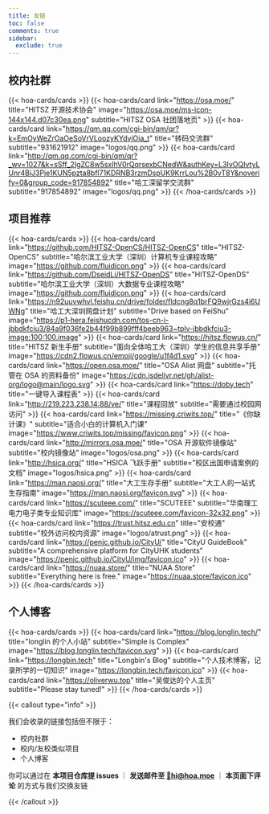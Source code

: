 ```yaml
---
title: 友链
toc: false
comments: true
sidebar:
  exclude: true
---
```


## 校内社群

{{< hoa-cards/cards >}}
  {{< hoa-cards/card link="https://osa.moe/" title="HITSZ 开源技术协会" image="https://osa.moe/ms-icon-144x144.d07c30ea.png" subtitle="HITSZ OSA 社团落地页" >}}
  {{< hoa-cards/card link="https://qm.qq.com/cgi-bin/qm/qr?k=EmOyWeZrOaOeSoVrVLoozyKYdvjOia_t" title="转码交流群" subtitle="931621912" image="logos/qq.png" >}}
  {{< hoa-cards/card link="http://qm.qq.com/cgi-bin/qm/qr?_wv=1027&k=sSff_2IgZC8w5sxlhV0rQqrsexbCNedW&authKey=L3IvOQIvtyLUnr4BiJ3Pje1KUN5pzta8bfl71KDRNB3rzmDspUK9KrrLou%2B0vT8Y&noverify=0&group_code=917854892" title="哈工深留学交流群" subtitle="917854892" image="logos/qq.png" >}}
{{< /hoa-cards/cards >}}

## 项目推荐

{{< hoa-cards/cards >}}
  {{< hoa-cards/card link="https://github.com/HITSZ-OpenCS/HITSZ-OpenCS" title="HITSZ-OpenCS" subtitle="哈尔滨工业大学（深圳）计算机专业课程攻略" image="https://github.com/fluidicon.png" >}}
  {{< hoa-cards/card link="https://github.com/DseidLi/HITSZ-OpenDS" title="HITSZ-OpenDS" subtitle="哈尔滨工业大学（深圳）大数据专业课程攻略" image="https://github.com/fluidicon.png" >}}
  {{< hoa-cards/card link="https://n92uuvwhvl.feishu.cn/drive/folder/fldcng8q1brFQ9wjrGzs4i6UWNg" title="哈工大深圳网盘计划" subtitle="Drive based on FeiShu" image="https://p1-hera.feishucdn.com/tos-cn-i-jbbdkfciu3/84a9f036fe2b44f99b899fff4beeb963~tplv-jbbdkfciu3-image:100:100.image" >}}
  {{< hoa-cards/card link="https://hitsz.flowus.cn/" title="HITSZ 新生手册" subtitle="面向全体哈工大（深圳）学生的信息共享手册" image="https://cdn2.flowus.cn/emoji/google/u1f4d1.svg" >}}
  {{< hoa-cards/card link="https://open.osa.moe/" title="OSA Alist 网盘" subtitle="托管在 OSA 的资料备份" image="https://cdn.jsdelivr.net/gh/alist-org/logo@main/logo.svg" >}}
  {{< hoa-cards/card link="https://doby.tech" title="一键导入课程表" >}}
  {{< hoa-cards/card link="http://219.223.238.14:88/ve/" title="课程回放" subtitle="需要通过校园网访问" >}}
  {{< hoa-cards/card link="https://missing.criwits.top/" title="《你缺计课》" subtitle="适合小白的计算机入门课" image="https://www.criwits.top/missing/favicon.png" >}}
  {{< hoa-cards/card link="http://mirrors.osa.moe/" title="OSA 开源软件镜像站" subtitle="校内镜像站" image="logos/osa.png" >}}
  {{< hoa-cards/card link="http://hsica.org/" title="HSICA 飞跃手册" subtitle="校区出国申请案例的文档" image="logos/hsica.png" >}}
  {{< hoa-cards/card link="https://man.naosi.org/" title="大工生存手册" subtitle="大工人的一站式生存指南" image="https://man.naosi.org/favicon.svg" >}}
  {{< hoa-cards/card link="https://scuteee.com/" title="SCUTEEE" subtitle="华南理工电力电子类专业知识库" image="https://scuteee.com/favicon-32x32.png" >}}
  {{< hoa-cards/card link="https://trust.hitsz.edu.cn" title="安校通" subtitle="校外访问校内资源" image="logos/atrust.png" >}}
  {{< hoa-cards/card link="https://penjc.github.io/CityU/" title="CityU GuideBook" subtitle="A comprehensive platform for CityUHK students" image="https://penjc.github.io/CityU/img/favicon.ico" >}}
  {{< hoa-cards/card link="https://nuaa.store/" title="NUAA Store" subtitle="Everything here is free." image="https://nuaa.store/favicon.ico" >}}
{{< /hoa-cards/cards >}}

## 个人博客

{{< hoa-cards/cards >}}
  {{< hoa-cards/card link="https://blog.longlin.tech/" title="longlin 的个人小站" subtitle="Simple is Complex" image="https://blog.longlin.tech/favicon.svg" >}}
  {{< hoa-cards/card link="https://longbin.tech" title="Longbin's Blog" subtitle="个人技术博客，记录所学的一切知识" image="https://longbin.tech/favicon.ico" >}}
  {{< hoa-cards/card link="https://oliverwu.top" title="吴俊达的个人主页" subtitle="Please stay tuned!" >}}
{{< /hoa-cards/cards >}}


{{< callout type="info" >}}

我们会收录的链接包括但不限于：

- 校内社群
- 校内/友校类似项目
- 个人博客

你可以通过在 **本项目仓库提 issues** ｜ **发送邮件至 [📮hi@hoa.moe](mailto:hi@hoa.moe)** ｜ **本页面下评论** 的方式与我们交换友链

{{< /callout >}}
